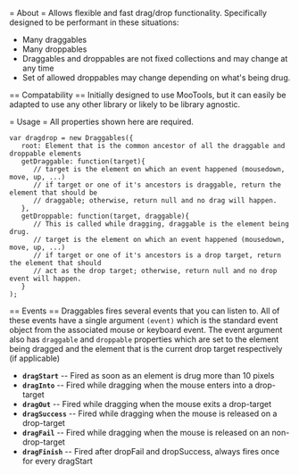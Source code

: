 = About =
Allows flexible and fast drag/drop functionality.
Specifically designed to be performant in these situations:
* Many draggables
* Many droppables
* Draggables and droppables are not fixed collections and may change at any time
* Set of allowed droppables may change depending on what's being drug.

== Compatability ==
Initially designed to use MooTools, but it can easily be adapted to use any other library or likely
to be library agnostic.

= Usage =
All properties shown here are required.

    var dragdrop = new Draggables({
       root: Element that is the common ancestor of all the draggable and droppable elements
       getDraggable: function(target){
          // target is the element on which an event happened (mousedown, move, up, ...)
          // if target or one of it's ancestors is draggable, return the element that should be
          // draggable; otherwise, return null and no drag will happen.
       },
       getDroppable: function(target, draggable){
          // This is called while dragging, draggable is the element being drug.
          // target is the element on which an event happened (mousedown, move, up, ...)
          // if target or one of it's ancestors is a drop target, return the element that should
          // act as the drop target; otherwise, return null and no drop event will happen.
       }
    );

== Events ==
Draggables fires several events that you can listen to.
All of these events have a single argument `(event)` which is the standard event
object from the associated mouse or keyboard event. The event argument also has
`draggable` and `droppable` properties which are set to the element being dragged and the element
that is the current drop target respectively (if applicable)
* **`dragStart`**    -- Fired as soon as an element is drug more than 10 pixels
* **`dragInto`**     -- Fired while dragging when the mouse enters into a drop-target
* **`dragOut`**      -- Fired while dragging when the mouse exits a drop-target
* **`dragSuccess`**  -- Fired while dragging when the mouse is released on a drop-target
* **`dragFail`**     -- Fired while dragging when the mouse is released on an non-drop-target
* **`dragFinish`**   -- Fired after dropFail and dropSuccess, always fires once for every dragStart
